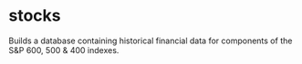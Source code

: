 # stocks
Builds a database containing historical financial data for components of the S&amp;P 600, 500 &amp; 400 indexes.
